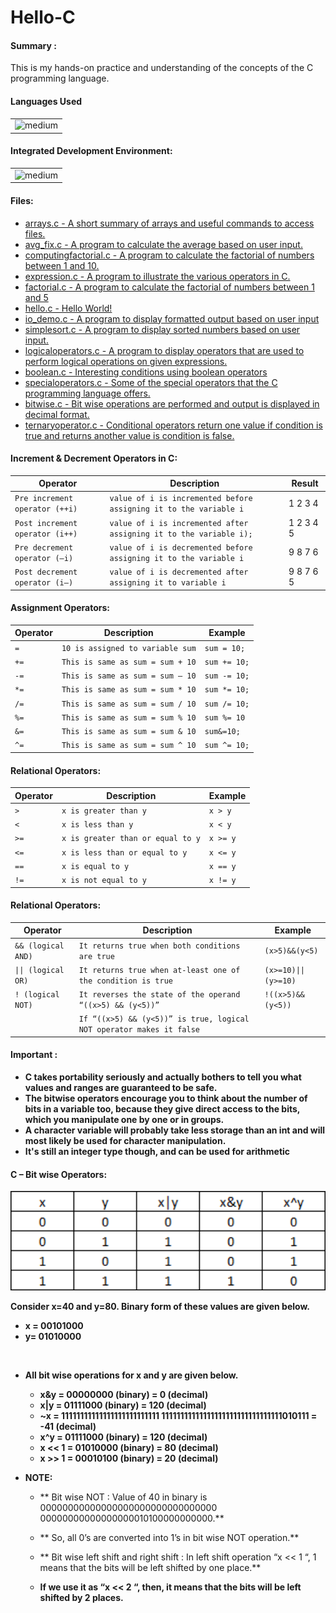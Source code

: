 # Hello-C
<h4>Summary :</h4>
This is my hands-on practice and understanding of the concepts of the C programming language.

<h4>Languages Used</h4>
<table>
  <tr>
    <td><img alt="medium" src="https://img.shields.io/badge/C-00599C?style=for-the-badge&logo=c&logoColor=white"></td>
  </tr>
</table>

<h4>Integrated Development Environment:</h4>
<table>
  <tr>
<td><img alt="medium" src="https://img.shields.io/badge/Emacs-%237F5AB6.svg?&style=for-the-badge&logo=gnu-emacs&logoColor=white"></td>
  </tr>
</table>

<h4>Files: </h4>

* [arrays.c - A short summary of arrays and useful commands to access files.](./arrays.c)
* [avg_fix.c - A program to calculate the average based on user input.](./avg_fix.c)
* [computingfactorial.c - A program to calculate the factorial of numbers between 1 and 10.](./computingfactorial.c)
* [expression.c - A program to illustrate the various operators in C.](./expression.c)
* [factorial.c - A program to calculate the factorial of numbers between 1 and 5](./factorial.c)
* [hello.c - Hello World!](./hello.c)
* [io_demo.c - A program to display formatted output based on user input](./io_demo.c)
* [simplesort.c - A program to display sorted numbers based on user input.](./simplesort.c)
* [logicaloperators.c - A program to display operators that are used to perform logical operations on given expressions.](./logicaloperators.c)
* [boolean.c - Interesting conditions using boolean operators](./boolean.c)
* [specialoperators.c - Some of the special operators that the C programming language offers.](./specialoperators.c)
* [bitwise.c - Bit wise operations are performed and output is displayed in decimal format.](./bitwise.c)
* [ternaryoperator.c - Conditional operators return one value if condition is true and returns another value is condition is false.](./ternaryoperator.c)

<h4>Increment & Decrement Operators in C: </h4>

| Operator                          | Description                                                        | Result    |
| ----------------------------------| -------------------------------------------------------------------| ----------|
| `Pre increment operator (++i)`    | `value of i is incremented before assigning it to the variable i`  | 1 2 3 4   |
| `Post increment operator (i++)`   | `value of i is incremented after assigning it to the variable i);` | 1 2 3 4 5 |
| `Pre decrement operator (–i)`     | `value of i is decremented before assigning it to the variable i`  | 9 8 7 6   |
| `Post decrement operator (i–)`    | `value of i is decremented after assigning it to variable i`       | 9 8 7 6 5 |

<h4>Assignment Operators: </h4>

| Operator | Description                       | Example      |
| ---------|-----------------------------------| -------------| 
| `=`      | `10 is assigned to variable sum`  | `sum = 10;`  |
| `+=`     | `This is same as sum = sum + 10`  | `sum += 10;` |
| `-=`     | `This is same as sum = sum – 10`  | `sum -= 10;` |
| `*=`     | `This is same as sum = sum * 10`  | `sum *= 10;` |
| `/=`     | `This is same as sum = sum / 10`  | `sum /= 10;` |
| `%=`     | `This is same as sum = sum % 10`  | `sum %= 10`  |
| `&=`     | `This is same as sum = sum & 10`  | `sum&=10;`   |
| `^=`     | `This is same as sum = sum ^ 10`  | `sum ^= 10;` |

<h4>Relational Operators: </h4>

| Operator | Description                        | Example   |
| ---------|------------------------------------| ----------| 
| `>`      | `x is greater than y`              | `x > y`   |
| `<`      | `x is less than y`                 | `x < y`   |
| `>=`     | `x is greater than or equal to y`  | `x >= y ` |
| `<=`     | `x is less than or equal to y`     | `x <= y`  |
| `==`     | `x is equal to y`                  | `x == y`  |
| `!=`     | `x is not equal to y`              | `x != y`  |

<h4>Relational Operators: </h4>

| Operator            | Description                                                           | Example              |
| --------------------|-----------------------------------------------------------------------| ---------------------| 
| `&& (logical AND)`  | `It returns true when both conditions are true`                       | `(x>5)&&(y<5)`       |
| `\|\| (logical OR)` | `It returns true when at-least one of the condition is true`          | `(x>=10)\|\|(y>=10)` |
| `! (logical NOT)`   | `It reverses the state of the operand “((x>5) && (y<5))”`             | `!((x>5)&&(y<5))`    | 
|                     | `If “((x>5) && (y<5))” is true, logical NOT operator makes it false`  |                      |

<h4>Important :</h4>

* **C takes portability seriously and actually bothers to tell you what values and ranges are guaranteed to be safe.**
* **The bitwise operators encourage you to think about the number of bits in a variable too, because they give direct access to the bits, 
which you manipulate one by one or in groups.**
* **A character variable will probably take less storage than an int and will most likely be used for character manipulation.**
* **It's still an integer type though, and can be used for arithmetic**

<h4>C – Bit wise Operators: </h4>

<img src="https://github.com/iamnotnato/Hello-C/blob/master/Truth-table-2.png" width="600">

**Consider x=40 and y=80. Binary form of these values are given below.**
  * **x = 00101000**
  * **y=  01010000**

<br>

* **All bit wise operations for x and y are given below.**
    * **x&y = 00000000 (binary) = 0 (decimal)**
    * **x|y = 01111000 (binary) = 120 (decimal)**
    * **~x = 11111111111111111111111111 11111111111111111111111111111111010111 = -41 (decimal)**
    * **x^y = 01111000 (binary) = 120 (decimal)**
    * **x << 1 = 01010000 (binary) = 80 (decimal)**
    * **x >> 1 = 00010100 (binary) = 20 (decimal)**
    

* **NOTE:**
  * ** Bit wise NOT : Value of 40 in binary is 00000000000000000000000000000000 00000000000000000010100000000000.**
  * ** So, all 0’s are converted into 1’s in bit wise NOT operation.**
 
  * ** Bit wise left shift and right shift : In left shift operation “x << 1 “, 1 means that the bits will be left shifted by one place.**
  * **If we use it as “x << 2 “,  then, it means that the bits will be left shifted by 2 places.**
